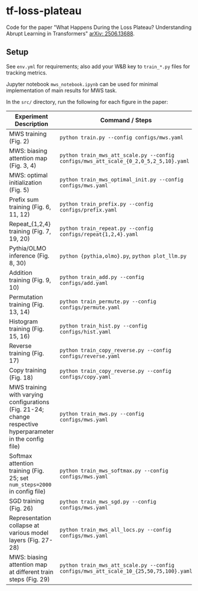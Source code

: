 # tf-loss-plateau

Code for the paper "What Happens During the Loss Plateau? Understanding Abrupt Learning in Transformers" [arXiv: 2506.13688](https://arxiv.org/abs/2506.13688).

## Setup

See `env.yml` for requirements; also add your W&B key to `train_*.py` files for tracking metrics. 

Jupyter notebook `mws_notebook.ipynb` can be used for minimal implementation of main results for MWS task.

In the `src/` directory, run the following for each figure in the paper:

| **Experiment Description** | **Command / Steps** |
|----------------------------|---------------------|
| MWS training (Fig. 2) | `python train.py --config configs/mws.yaml` |
| MWS: biasing attention map (Fig. 3, 4) | `python train_mws_att_scale.py --config configs/mws_att_scale_{0_2,0_5,2_5,10}.yaml` |
| MWS: optimal initialization (Fig. 5) | `python train_mws_optimal_init.py --config configs/mws.yaml` |
| Prefix sum training (Fig. 6, 11, 12) | `python train_prefix.py --config configs/prefix.yaml` |
| Repeat_{1,2,4} training (Fig. 7, 19, 20) | `python train_repeat.py --config configs/repeat{1,2,4}.yaml` |
| Pythia/OLMO inference (Fig. 8, 30) | `python {pythia,olmo}.py`, `python plot_llm.py` |
| Addition training (Fig. 9, 10) | `python train_add.py --config configs/add.yaml` |
| Permutation training (Fig. 13, 14) | `python train_permute.py --config configs/permute.yaml` |
| Histogram training (Fig. 15, 16) | `python train_hist.py --config configs/hist.yaml` |
| Reverse training (Fig. 17) | `python train_copy_reverse.py --config configs/reverse.yaml` |
| Copy training (Fig. 18) | `python train_copy_reverse.py --config configs/copy.yaml` |
| MWS training with varying configurations (Fig. 21-24; change respective hyperparameter in the config file) | `python train_mws.py --config configs/mws.yaml` |
| Softmax attention training (Fig. 25; set `num_steps=2000` in config file) | `python train_mws_softmax.py --config configs/mws.yaml` |
| SGD training (Fig. 26) | `python train_mws_sgd.py --config configs/mws.yaml` |
| Representation collapse at various model layers (Fig. 27-28) | `python train_mws_all_locs.py --config configs/mws.yaml` |
| MWS: biasing attention map at different train steps (Fig. 29) | `python train_mws_att_scale.py --config configs/mws_att_scale_10_{25,50,75,100}.yaml` |
